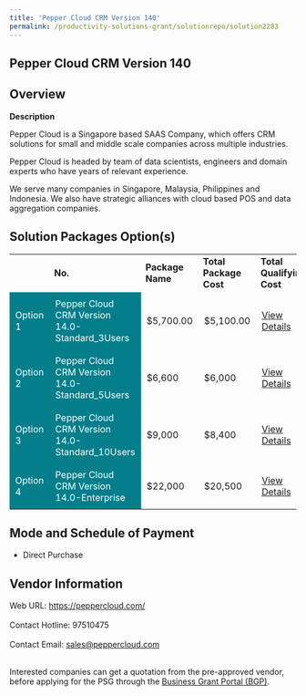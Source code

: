 ```yaml
---
title: 'Pepper Cloud CRM Version 140'
permalink: /productivity-solutions-grant/solutionrepo/solution2283
---
```


## Pepper Cloud CRM Version 140

## Overview

**Description**

Pepper Cloud is a Singapore based SAAS Company, which offers CRM solutions for small and middle scale companies across multiple industries. 

Pepper Cloud is headed by team of data scientists, engineers and domain experts who have years of relevant experience.

We serve many companies in Singapore, Malaysia, Philippines and Indonesia. We also have strategic alliances with cloud based POS and data aggregation companies.

## Solution Packages Option(s)

<table>
<th>
<td><b>No.</b></td>
<td><b>Package Name</b></td>
<td><b>Total Package Cost</b></td>
<td><b>Total Qualifying Cost</b></td>
<td><b>Solution Details</b></td>
</th>
<tr>
<td style='padding: 10px; background-color: #037E8A; color: #FFFFFF;'>Option 1</td>
<td style='padding: 10px; background-color: #037E8A; color: #FFFFFF;'>Pepper Cloud CRM Version 14.0-Standard_3Users</td>
<td style='padding: 10px;'>$5,700.00</td>
<td style='padding: 10px;'>$5,100.00</td>
<td style='padding: 10px;'><a href='https://www.gobusiness.gov.sg/images/psg/Pepper_Cloud_20200952_Desensitised_Annex_3_Part_1.pdf' target='_blank'>View Details</a></td>
</tr>
<tr>
<td style='padding: 10px; background-color: #037E8A; color: #FFFFFF;'>Option 2</td>
<td style='padding: 10px; background-color: #037E8A; color: #FFFFFF;'>Pepper Cloud CRM Version 14.0-Standard_5Users</td>
<td style='padding: 10px;'>$6,600</td>
<td style='padding: 10px;'>$6,000</td>
<td style='padding: 10px;'><a href='https://www.gobusiness.gov.sg/images/psg/Pepper_Cloud_20200952_Desensitised_Annex_3_Part_2.pdf' target='_blank'>View Details</a></td>
</tr>
<tr>
<td style='padding: 10px; background-color: #037E8A; color: #FFFFFF;'>Option 3</td>
<td style='padding: 10px; background-color: #037E8A; color: #FFFFFF;'>Pepper Cloud CRM Version 14.0-Standard_10Users</td>
<td style='padding: 10px;'>$9,000</td>
<td style='padding: 10px;'>$8,400</td>
<td style='padding: 10px;'><a href='https://www.gobusiness.gov.sg/images/psg/Pepper_Cloud_20200952_Desensitised_Annex_3_Part_3.pdf' target='_blank'>View Details</a></td>
</tr>
<tr>
<td style='padding: 10px; background-color: #037E8A; color: #FFFFFF;'>Option 4</td>
<td style='padding: 10px; background-color: #037E8A; color: #FFFFFF;'>Pepper Cloud CRM Version 14.0-Enterprise</td>
<td style='padding: 10px;'>$22,000</td>
<td style='padding: 10px;'>$20,500</td>
<td style='padding: 10px;'><a href='https://www.gobusiness.gov.sg/images/psg/Pepper_Cloud_20200952_Desensitised_Annex_3_Part_4.pdf' target='_blank'>View Details</a></td>
</tr>
</table>

## Mode and Schedule of Payment

 - Direct Purchase

## Vendor Information

 Web URL: https://peppercloud.com/ <br><br>Contact Hotline: 97510475 <br><br>Contact Email: sales@peppercloud.com <br><br>

Interested companies can get a quotation from the pre-approved vendor, before applying for the PSG through the <a href='https://www.businessgrants.gov.sg/' target='_blank' rel='noopener'>Business Grant Portal (BGP)</a>.

<script src="/jquery/resize-tables.js"></script>

